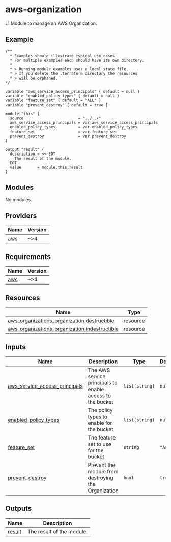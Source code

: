 # aws-organization

<!-- BEGINNING OF PRE-COMMIT-TERRAFORM DOCS HOOK -->

<!-- This will become the header in README.md
     Add a description of the module here.
     Do not include Variable or Output descriptions. -->
L1 Module to manage an AWS Organization.

## Example

```hcl
/**
  * Examples should illustrate typical use cases.
  * For multiple examples each should have its own directory.
  *
  * > Running module examples uses a local state file.
  * > If you delete the .terraform directory the resources
  * > will be orphaned.
*/

variable "aws_service_access_principals" { default = null }
variable "enabled_policy_types" { default = null }
variable "feature_set" { default = "ALL" }
variable "prevent_destroy" { default = true }

module "this" {
  source                        = "../../"
  aws_service_access_principals = var.aws_service_access_principals
  enabled_policy_types          = var.enabled_policy_types
  feature_set                   = var.feature_set
  prevent_destroy               = var.prevent_destroy
}

output "result" {
  description = <<-EOT
    The result of the module.
  EOT
  value       = module.this.result
}
```
<!-- markdownlint-disable -->

## Modules

No modules.

## Providers

| Name | Version |
|------|---------|
| <a name="provider_aws"></a> [aws](#provider\_aws) | ~>4 |

## Requirements

| Name | Version |
|------|---------|
| <a name="requirement_aws"></a> [aws](#requirement\_aws) | ~>4 |

## Resources

| Name | Type |
|------|------|
| [aws_organizations_organization.destructible](https://registry.terraform.io/providers/hashicorp/aws/latest/docs/resources/organizations_organization) | resource |
| [aws_organizations_organization.indestructible](https://registry.terraform.io/providers/hashicorp/aws/latest/docs/resources/organizations_organization) | resource |

## Inputs

| Name | Description | Type | Default | Required |
|------|-------------|------|---------|:--------:|
| <a name="input_aws_service_access_principals"></a> [aws\_service\_access\_principals](#input\_aws\_service\_access\_principals) | The AWS service principals to enable access to the bucket | `list(string)` | `null` | no |
| <a name="input_enabled_policy_types"></a> [enabled\_policy\_types](#input\_enabled\_policy\_types) | The policy types to enable for the bucket | `list(string)` | `null` | no |
| <a name="input_feature_set"></a> [feature\_set](#input\_feature\_set) | The feature set to use for the bucket | `string` | `"ALL"` | no |
| <a name="input_prevent_destroy"></a> [prevent\_destroy](#input\_prevent\_destroy) | Prevent the module from destroying the Organization | `bool` | `true` | no |

## Outputs

| Name | Description |
|------|-------------|
| <a name="output_result"></a> [result](#output\_result) | The result of the module. |


<!-- END OF PRE-COMMIT-TERRAFORM DOCS HOOK -->
